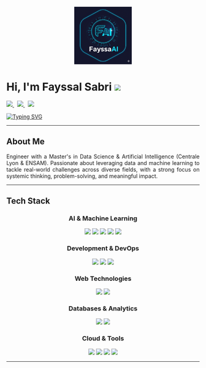 <!-- ///////// NAME AND SOCIAL BADGES ///////// -->
<p align="center">
  <img src="./logo.png" alt="Logo" width="150">
</p>
<h1 align="justify">
  Hi, I'm Fayssal Sabri
  <img src="https://media.giphy.com/media/hvRJCLFzcasrR4ia7z/giphy.gif" width="30px">
</h1>
<p align="justify">
  <a href="https://www.linkedin.com/in/fayssalsabri" target="_blank">
    <img src="https://img.shields.io/badge/LinkedIn-0077B5?style=for-the-badge&logo=linkedin&logoColor=white" />
  </a>&nbsp;
  <a href="mailto:fayssal.sabri@protonmail.com">
    <img src="https://img.shields.io/badge/Gmail-D14836?style=for-the-badge&logo=gmail&logoColor=white" />
  </a>&nbsp;
  <a href="https://fayssal-portfolio.vercel.app/" target="_blank">
    <img src="https://img.shields.io/badge/Portfolio-000000?style=for-the-badge&logo=About.me&logoColor=white" />
  </a>
</p>

<!-- ///////// ANIMATED BIO TEXT ///////// -->
<p align="justify">
  <a href="https://git.io/typing-svg" target="_blank" rel="noopener">
    <img src="https://readme-typing-svg.herokuapp.com?color=%2336BCF7&lines=Engineer+%7C+Data+Science+%26+AI;Problem+Solver+%7C+Innovator;Turning+Data+into+Impact" alt="Typing SVG" />
  </a>
</p>

---

<!-- ///////// ABOUT ME ///////// -->
<h2 align="justify">About Me </h2>
<p align="justify">
Engineer with a Master's in Data Science & Artificial Intelligence (Centrale Lyon & ENSAM). Passionate about leveraging data and machine learning to tackle real-world challenges across diverse fields, with a strong focus on systemic thinking, problem-solving, and meaningful impact.
</p>

---

## **Tech Stack**

<div align="center">

###  **AI & Machine Learning**
<p>
  <img src="https://skillicons.dev/icons?i=python,pytorch,tensorflow" />
  <img src="https://img.shields.io/badge/Scikit--Learn-F7931E?style=for-the-badge&logo=scikit-learn&logoColor=white"/>
  <img src="https://img.shields.io/badge/Keras-D00000?style=for-the-badge&logo=Keras&logoColor=white"/>
  <img src="https://img.shields.io/badge/🤗_Hugging_Face-FFD21E?style=for-the-badge&logoColor=black"/>
  <img src="https://img.shields.io/badge/OpenAI-412991?style=for-the-badge&logo=openai&logoColor=white"/>
</p>

### **Development & DevOps**
<p>
  <img src="https://skillicons.dev/icons?i=git,github,gitlab,docker,java,cs" />
  <img src="https://img.shields.io/badge/FastAPI-009688?style=for-the-badge&logo=FastAPI&logoColor=white"/>
  <img src="https://img.shields.io/badge/Flask-000000?style=for-the-badge&logo=flask&logoColor=white"/>
</p>

### **Web Technologies**
<p>
  <img src="https://skillicons.dev/icons?i=js,ts,react,html,css" />
  <img src="https://img.shields.io/badge/Node.js-43853D?style=for-the-badge&logo=node.js&logoColor=white"/>
</p>

### **Databases & Analytics**
<p>
  <img src="https://skillicons.dev/icons?i=postgres,mysql,sqlite" />
  <img src="https://img.shields.io/badge/Elasticsearch-005571?style=for-the-badge&logo=elasticsearch&logoColor=white"/>
</p>

### **Cloud & Tools**
<p>
  <img src="https://skillicons.dev/icons?i=aws,azure,gcp" />
  <img src="https://img.shields.io/badge/Jupyter-F37626?style=for-the-badge&logo=jupyter&logoColor=white"/>
  <img src="https://img.shields.io/badge/Anaconda-44A833?style=for-the-badge&logo=anaconda&logoColor=white"/>
  <img src="https://img.shields.io/badge/MLflow-0194E2?style=for-the-badge&logo=mlflow&logoColor=white"/>
</p>

</div>

---
